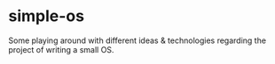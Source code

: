 # simple-os
Some playing around with different ideas &amp; technologies regarding the project of writing a small OS. 
